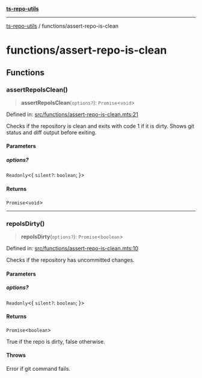 [**ts-repo-utils**](../README.md)

***

[ts-repo-utils](../README.md) / functions/assert-repo-is-clean

# functions/assert-repo-is-clean

## Functions

### assertRepoIsClean()

> **assertRepoIsClean**(`options?`): `Promise`\<`void`\>

Defined in: [src/functions/assert-repo-is-clean.mts:21](https://github.com/noshiro-pf/ts-repo-utils/blob/main/src/functions/assert-repo-is-clean.mts#L21)

Checks if the repository is clean and exits with code 1 if it is dirty. Shows
git status and diff output before exiting.

#### Parameters

##### options?

`Readonly`\<\{ `silent?`: `boolean`; \}\>

#### Returns

`Promise`\<`void`\>

***

### repoIsDirty()

> **repoIsDirty**(`options?`): `Promise`\<`boolean`\>

Defined in: [src/functions/assert-repo-is-clean.mts:10](https://github.com/noshiro-pf/ts-repo-utils/blob/main/src/functions/assert-repo-is-clean.mts#L10)

Checks if the repository has uncommitted changes.

#### Parameters

##### options?

`Readonly`\<\{ `silent?`: `boolean`; \}\>

#### Returns

`Promise`\<`boolean`\>

True if the repo is dirty, false otherwise.

#### Throws

Error if git command fails.
